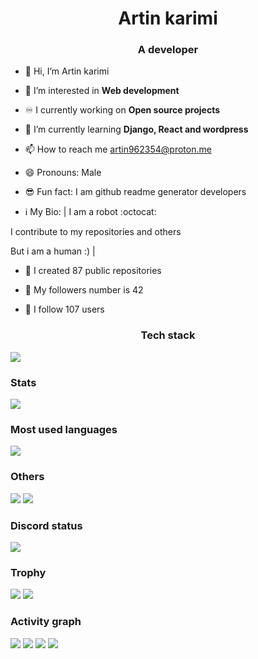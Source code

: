 
<h1 align="center">Artin karimi</h1>
<h3 align="center">A developer</h3>

- 👋 Hi, I’m Artin karimi


- 👀 I’m interested in **Web development**

- ♾ I currently working on **Open source projects**

- 🌱 I’m currently learning **Django, React and wordpress**

- 📫 How to reach me artin962354@proton.me

- 😄 Pronouns: Male

- 😎 Fun fact: I am github readme generator developers

- ℹ️ My Bio: | I am a robot :octocat: 

I contribute to my repositories and others

But i am a human :) |

- 📂 I created 87 public repositories

- 👤 My followers number is 42

- 👤 I follow 107 users

<h3 align="center">Tech stack</h3>
<img src="https://skillicons.dev/icons?i=html,css,js,vim,vscode,git,c,php,python,go,bash,github,pycharm,flask,django,linux,neovim,bootstrap,tailwind,arch,debian,ubuntu,electron,dart,markdown,mint,figma,sublime,mysql,react,ruby,discord,powershell,wordpress">
<h3>Stats</h3>
<img src="https://github-readme-stats.vercel.app/api?username=Thecode764&show_icons=true&theme=dracula">
<h3>Most used languages</h3>
<img src="https://github-readme-stats.vercel.app/api/top-langs/?username=Thecode764&theme=dracula&langs_count=300">
<h3>Others</h3>
<img src="https://hits.seeyoufarm.com/api/count/incr/badge.svg?url=https%3A%2F%2Fgithub.com%2FThecode764%2F&count_bg=%23000&title_bg=%23171717&icon=github.svg&icon_color=%23FFFFFF&title=Visits&edge_flat=false">
<img src="https://img.shields.io/github/followers/Thecode764">
<h3>Discord status</h3>
<!--Join to lanyard server for this-->
<img src="https://lanyard.cnrad.dev/api/1125429179685548112">
<h3>Trophy</h3>
<img src="https://github-profile-trophy.vercel.app/?username=Thecode764&theme=dracula">
<img src="https://streak-stats.demolab.com/?user=Thecode764&theme=dracula">
<h3>Activity graph</h3>
<img src="https://github-readme-activity-graph.vercel.app/graph/?username=Thecode764&bg_color=000&color=fff&line=00E676&point=fff&hide_border=true">

<img src="https://github-profile-summary-cards.vercel.app/api/cards/profile-details?username=Thecode764&theme=dark">

<img src="https://github-profile-summary-cards.vercel.app/api/cards/stats?username=Thecode764&theme=dark">

<img src="https://github-readme-stats.vercel.app/api/wakatime?username=Thecode764&theme=dracula">
